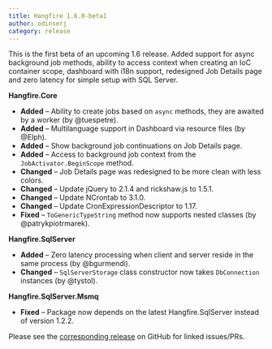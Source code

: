 ```yaml
---
title: Hangfire 1.6.0-beta1
author: odinserj
category: release
---
```


This is the first beta of an upcoming 1.6 release. Added support for async background job methods, ability to access context when creating an IoC container scope, dashboard with i18n support, redesigned Job Details page and zero latency for simple setup with SQL Server.

**Hangfire.Core**

* **Added** – Ability to create jobs based on `async` methods, they are awaited by a worker (by @tuespetre).
* **Added** – Multilanguage support in Dashboard via resource files (by @Elph).
* **Added** – Show background job continuations on Job Details page.
* **Added** – Access to background job context from the `JobActivator.BeginScope` method.
* **Changed** – Job Details page was redesigned to be more clean with less colors.
* **Changed** – Update jQuery to 2.1.4 and rickshaw.js to 1.5.1.
* **Changed** – Update NCrontab to 3.1.0.
* **Changed** – Update CronExpressionDescriptor to 1.17.
* **Fixed** – `ToGenericTypeString` method now supports nested classes (by @patrykpiotrmarek).

**Hangfire.SqlServer**

* **Added** – Zero latency processing when client and server reside in the same process (by @bgurmendi).
* **Changed** – `SqlServerStorage` class constructor now takes `DbConnection` instances (by @tystol).

**Hangfire.SqlServer.Msmq**

* **Fixed** – Package now depends on the latest Hangfire.SqlServer instead of version 1.2.2.

Please see the [corresponding release](https://github.com/HangfireIO/Hangfire/releases/tag/v1.6.0-beta1) on GitHub for linked issues/PRs.